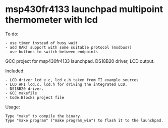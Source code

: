 msp430fr4133 launchpad multipoint thermometer with lcd
======================================================

To do:

	- use timer instead of busy wait
	- add UART support with some suitable protocol (modbus?)
	- use buttons to switch between endpoints

GCC project for msp430fr4133 launchpad. DS18B20 driver, LCD output.

Included:

    - LCD driver lcd_e.c, lcd_e.h taken from TI example sources
	- LCD API lcd.c, lcd.h for driving the integrated LCD.
	- DS18B20 driver.
	- GCC makefile
	- Code:Blocks project file

Usage:

	Type "make" to compile the binary.
	Type "make program" ("make program_win") to flash it to the launchpad.
